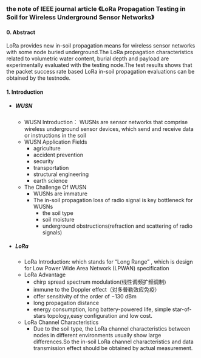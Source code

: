 ### the note of IEEE journal article 《LoRa Propagation Testing in Soil for Wireless Underground Sensor Networks》

#### 0. Abstract
LoRa provides new in-soil propagation means for wireless sensor networks with some node buried underground.The LoRa propagation characteristics related to volumetric water content, burial depth and payload are experimentally evaluated with the testing node.The test results shows that the packet success rate based LoRa in-soil propagation evaluations can be obtained by the testnode.

#### 1. Introduction
- ##### WUSN
  - WUSN Introduction： WUSNs are sensor networks that comprise wireless underground sensor devices, which send and receive data or instructions in the soil
  - WUSN Application Fields
    - agriculture
    - accident prevention
    - security
    - transportation
    - structural engineering
    - earth science
  - The Challenge Of WUSN
    - WUSNs are immature
    - The in-soil propagation loss of radio signal is key bottleneck for WUSNs 
      - the soil type
      - soil moisture
      - underground obstructions(refraction and scattering of radio signals)
- ##### LoRa
  - LoRa Introduction: which stands for “Long Range” , which is design for Low Power Wide Area Network (LPWAN) specification
  - LoRa Advantage
    - chirp spread spectrum modulation(线性调频扩频调制)
    - immune to the Doppler effect（对多普勒效应免疫）
    - offer sensitivity of the order of −130 dBm
    - long propagation distance
    - energy consumption, long battery-powered life, simple star-of-stars topology,easy configuration and low cost.
  - LoRa Channel Characteristics
    - Due to the soil type, the LoRa channel characteristics between nodes in different environments usually show large differences.So the in-soil LoRa channel characteristics and data transmission effect should be obtained by actual measurement.


